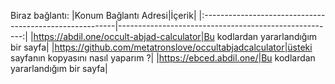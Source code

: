 Biraz bağlantı:
|Konum Bağlantı Adresi|İçerik|
|:--------------------------------------------------------|------------------------------------------------------:|
|https://abdil.one/occult-abjad-calculator|Bu kodlardan yararlandığım bir sayfa|
|https://github.com/metatronslove/occultabjadcalculator|üsteki sayfanın kopyasını nasıl yaparım ?|
|https://ebced.abdil.one/|Bu kodlardan yararlandığım bir sayfa|
